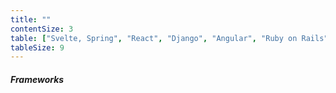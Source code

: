 ```yaml
---
title: ""
contentSize: 3
table: ["Svelte, Spring", "React", "Django", "Angular", "Ruby on Rails"]
tableSize: 9
---
```

##### Frameworks
